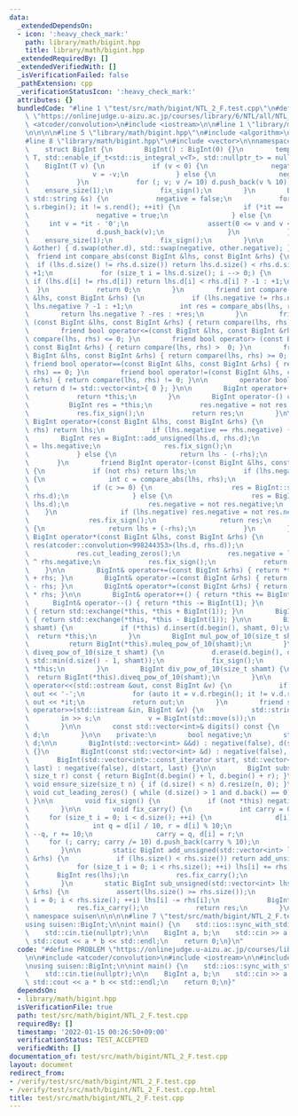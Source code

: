 ```yaml
---
data:
  _extendedDependsOn:
  - icon: ':heavy_check_mark:'
    path: library/math/bigint.hpp
    title: library/math/bigint.hpp
  _extendedRequiredBy: []
  _extendedVerifiedWith: []
  _isVerificationFailed: false
  _pathExtension: cpp
  _verificationStatusIcon: ':heavy_check_mark:'
  attributes: {}
  bundledCode: "#line 1 \"test/src/math/bigint/NTL_2_F.test.cpp\"\n#define PROBLEM\
    \ \"https://onlinejudge.u-aizu.ac.jp/courses/library/6/NTL/all/NTL_2_F\"\n\n#include\
    \ <atcoder/convolution>\n#include <iostream>\n\n#line 1 \"library/math/bigint.hpp\"\
    \n\n\n\n#line 5 \"library/math/bigint.hpp\"\n#include <algorithm>\n#include <cassert>\n\
    #line 8 \"library/math/bigint.hpp\"\n#include <vector>\n\nnamespace suisen {\n\
    \    struct BigInt {\n        BigInt() : BigInt(0) {}\n        template <typename\
    \ T, std::enable_if_t<std::is_integral_v<T>, std::nullptr_t> = nullptr>\n    \
    \    BigInt(T v) {\n            if (v < 0) {\n                negative = true;\n\
    \                v = -v;\n            } else {\n                negative = false;\n\
    \            }\n            for (; v; v /= 10) d.push_back(v % 10);\n        \
    \    ensure_size(1);\n            fix_sign();\n        }\n        BigInt(const\
    \ std::string &s) {\n            negative = false;\n            for (auto it =\
    \ s.rbegin(); it != s.rend(); ++it) {\n                if (*it == '-') {\n   \
    \                 negative = true;\n                } else {\n               \
    \     int v = *it - '0';\n                    assert(0 <= v and v <= 9);\n   \
    \                 d.push_back(v);\n                }\n            }\n        \
    \    ensure_size(1);\n            fix_sign();\n        }\n\n        void swap(BigInt\
    \ &other) { d.swap(other.d), std::swap(negative, other.negative); }\n\n      \
    \  friend int compare_abs(const BigInt &lhs, const BigInt &rhs) {\n          \
    \  if (lhs.d.size() != rhs.d.size()) return lhs.d.size() < rhs.d.size() ? -1 :\
    \ +1;\n            for (size_t i = lhs.d.size(); i --> 0;) {\n               \
    \ if (lhs.d[i] != rhs.d[i]) return lhs.d[i] < rhs.d[i] ? -1 : +1;\n          \
    \  }\n            return 0;\n        }\n        friend int compare(const BigInt\
    \ &lhs, const BigInt &rhs) {\n            if (lhs.negative != rhs.negative) return\
    \ lhs.negative ? -1 : +1;\n            int res = compare_abs(lhs, rhs);\n    \
    \        return lhs.negative ? -res : +res;\n        }\n        friend bool operator<\
    \ (const BigInt &lhs, const BigInt &rhs) { return compare(lhs, rhs) <  0; }\n\
    \        friend bool operator<=(const BigInt &lhs, const BigInt &rhs) { return\
    \ compare(lhs, rhs) <= 0; }\n        friend bool operator> (const BigInt &lhs,\
    \ const BigInt &rhs) { return compare(lhs, rhs) >  0; }\n        friend bool operator>=(const\
    \ BigInt &lhs, const BigInt &rhs) { return compare(lhs, rhs) >= 0; }\n       \
    \ friend bool operator==(const BigInt &lhs, const BigInt &rhs) { return compare(lhs,\
    \ rhs) == 0; }\n        friend bool operator!=(const BigInt &lhs, const BigInt\
    \ &rhs) { return compare(lhs, rhs) != 0; }\n\n        operator bool() const {\
    \ return d != std::vector<int>{ 0 }; }\n\n        BigInt operator+() const {\n\
    \            return *this;\n        }\n        BigInt operator-() const {\n  \
    \          BigInt res = *this;\n            res.negative = not res.negative;\n\
    \            res.fix_sign();\n            return res;\n        }\n\n        friend\
    \ BigInt operator+(const BigInt &lhs, const BigInt &rhs) {\n            if (not\
    \ rhs) return lhs;\n            if (lhs.negative == rhs.negative) {\n        \
    \        BigInt res = BigInt::add_unsigned(lhs.d, rhs.d);\n                res.negative\
    \ = lhs.negative;\n                res.fix_sign();\n                return res;\n\
    \            } else {\n                return lhs - (-rhs);\n            }\n \
    \       }\n        friend BigInt operator-(const BigInt &lhs, const BigInt &rhs)\
    \ {\n            if (not rhs) return lhs;\n            if (lhs.negative == rhs.negative)\
    \ {\n                int c = compare_abs(lhs, rhs);\n                BigInt res;\n\
    \                if (c >= 0) {\n                    res = BigInt::sub_unsigned(lhs.d,\
    \ rhs.d);\n                } else {\n                    res = BigInt::sub_unsigned(rhs.d,\
    \ lhs.d);\n                    res.negative = not res.negative;\n            \
    \    }\n                if (lhs.negative) res.negative = not res.negative;\n \
    \               res.fix_sign();\n                return res;\n            } else\
    \ {\n                return lhs + (-rhs);\n            }\n        }\n        friend\
    \ BigInt operator*(const BigInt &lhs, const BigInt &rhs) {\n            BigInt\
    \ res(atcoder::convolution<998244353>(lhs.d, rhs.d));\n            res.fix_carry();\n\
    \            res.cut_leading_zeros();\n            res.negative = lhs.negative\
    \ ^ rhs.negative;\n            res.fix_sign();\n            return res;\n    \
    \    }\n\n        BigInt& operator+=(const BigInt &rhs) { return *this = *this\
    \ + rhs; }\n        BigInt& operator-=(const BigInt &rhs) { return *this = *this\
    \ - rhs; }\n        BigInt& operator*=(const BigInt &rhs) { return *this = *this\
    \ * rhs; }\n\n        BigInt& operator++() { return *this += BigInt(1); }\n  \
    \      BigInt& operator--() { return *this -= BigInt(1); }\n        BigInt operator++(int)\
    \ { return std::exchange(*this, *this + BigInt(1)); }\n        BigInt operator--(int)\
    \ { return std::exchange(*this, *this - BigInt(1)); }\n\n        BigInt& muleq_pow_of_10(size_t\
    \ shamt) {\n            if (*this) d.insert(d.begin(), shamt, 0);\n          \
    \  return *this;\n        }\n        BigInt mul_pow_of_10(size_t shamt) {\n  \
    \          return BigInt(*this).muleq_pow_of_10(shamt);\n        }\n        BigInt&\
    \ diveq_pow_of_10(size_t shamt) {\n            d.erase(d.begin(), d.begin() +\
    \ std::min(d.size() - 1, shamt));\n            fix_sign();\n            return\
    \ *this;\n        }\n        BigInt div_pow_of_10(size_t shamt) {\n          \
    \  return BigInt(*this).diveq_pow_of_10(shamt);\n        }\n\n        friend std::ostream&\
    \ operator<<(std::ostream &out, const BigInt &v) {\n            if (v.negative)\
    \ out << '-';\n            for (auto it = v.d.rbegin(); it != v.d.rend(); ++it)\
    \ out << *it;\n            return out;\n        }\n        friend std::istream&\
    \ operator>>(std::istream &in, BigInt &v) {\n            std::string s;\n    \
    \        in >> s;\n            v = BigInt(std::move(s));\n            return in;\n\
    \        }\n\n        const std::vector<int>& digits() const {\n            return\
    \ d;\n        }\n\n    private:\n        bool negative;\n        std::vector<int>\
    \ d;\n\n        BigInt(std::vector<int> &&d) : negative(false), d(std::move(d))\
    \ {}\n        BigInt(const std::vector<int> &d) : negative(false), d(d) {}\n \
    \       BigInt(std::vector<int>::const_iterator start, std::vector<int>::const_iterator\
    \ last) : negative(false), d(start, last) {}\n\n        BigInt substr(size_t l,\
    \ size_t r) const { return BigInt(d.begin() + l, d.begin() + r); }\n\n       \
    \ void ensure_size(size_t n) { if (d.size() < n) d.resize(n, 0); }\n\n       \
    \ void cut_leading_zeros() { while (d.size() > 1 and d.back() == 0) d.pop_back();\
    \ }\n\n        void fix_sign() {\n            if (not *this) negative = false;\n\
    \        }\n\n        void fix_carry() {\n            int carry = 0;\n       \
    \     for (size_t i = 0; i < d.size(); ++i) {\n                d[i] += carry;\n\
    \                int q = d[i] / 10, r = d[i] % 10;\n                if (r < 0)\
    \ --q, r += 10;\n                carry = q, d[i] = r;\n            }\n       \
    \     for (; carry; carry /= 10) d.push_back(carry % 10);\n            cut_leading_zeros();\n\
    \        }\n\n        static BigInt add_unsigned(std::vector<int> lhs, const std::vector<int>\
    \ &rhs) {\n            if (lhs.size() < rhs.size()) return add_unsigned(rhs, lhs);\n\
    \            for (size_t i = 0; i < rhs.size(); ++i) lhs[i] += rhs[i];\n     \
    \       BigInt res(lhs);\n            res.fix_carry();\n            return res;\n\
    \        }\n        static BigInt sub_unsigned(std::vector<int> lhs, const std::vector<int>\
    \ &rhs) {\n            assert(lhs.size() >= rhs.size());\n            for (size_t\
    \ i = 0; i < rhs.size(); ++i) lhs[i] -= rhs[i];\n            BigInt res(lhs);\n\
    \            res.fix_carry();\n            return res;\n        }\n    };\n} //\
    \ namespace suisen\n\n\n\n#line 7 \"test/src/math/bigint/NTL_2_F.test.cpp\"\n\
    using suisen::BigInt;\n\nint main() {\n    std::ios::sync_with_stdio(false);\n\
    \    std::cin.tie(nullptr);\n\n    BigInt a, b;\n    std::cin >> a >> b;\n   \
    \ std::cout << a * b << std::endl;\n    return 0;\n}\n"
  code: "#define PROBLEM \"https://onlinejudge.u-aizu.ac.jp/courses/library/6/NTL/all/NTL_2_F\"\
    \n\n#include <atcoder/convolution>\n#include <iostream>\n\n#include \"library/math/bigint.hpp\"\
    \nusing suisen::BigInt;\n\nint main() {\n    std::ios::sync_with_stdio(false);\n\
    \    std::cin.tie(nullptr);\n\n    BigInt a, b;\n    std::cin >> a >> b;\n   \
    \ std::cout << a * b << std::endl;\n    return 0;\n}"
  dependsOn:
  - library/math/bigint.hpp
  isVerificationFile: true
  path: test/src/math/bigint/NTL_2_F.test.cpp
  requiredBy: []
  timestamp: '2022-01-15 00:26:50+09:00'
  verificationStatus: TEST_ACCEPTED
  verifiedWith: []
documentation_of: test/src/math/bigint/NTL_2_F.test.cpp
layout: document
redirect_from:
- /verify/test/src/math/bigint/NTL_2_F.test.cpp
- /verify/test/src/math/bigint/NTL_2_F.test.cpp.html
title: test/src/math/bigint/NTL_2_F.test.cpp
---
```

